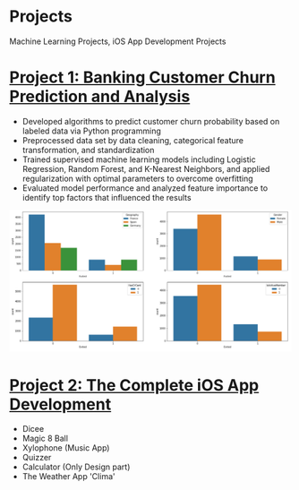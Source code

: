 # Projects
Machine Learning Projects, iOS App Development Projects

# [Project 1: Banking Customer Churn Prediction and Analysis](https://github.com/shaoying/ML_Supervised_Learning_Project) 
* Developed algorithms to predict customer churn probability based on labeled data via Python programming
* Preprocessed data set by data cleaning, categorical feature transformation, and standardization
* Trained supervised machine learning models including Logistic Regression, Random Forest, and K-Nearest Neighbors, and applied regularization with optimal parameters to overcome overfitting
* Evaluated model performance and analyzed feature importance to identify top factors that influenced the results

<img src="images/image_chart.PNG" />

# [Project 2: The Complete iOS App Development](https://github.com/shaoying/swift-code) 
* Dicee
* Magic 8 Ball
* Xylophone (Music App)
* Quizzer
* Calculator (Only Design part)      
* The Weather App 'Clima'
